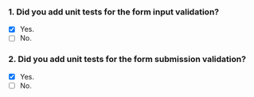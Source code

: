 ### 1. Did you add unit tests for the form input validation?

- [x] Yes.
- [ ] No.

### 2. Did you add unit tests for the form submission validation?

- [x] Yes.
- [ ] No.

